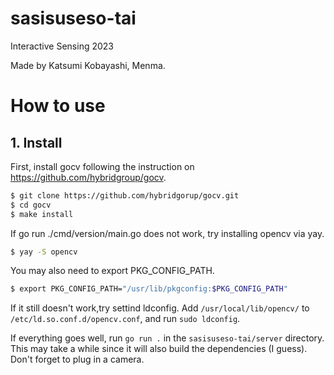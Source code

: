 # sasisuseso-tai
Interactive Sensing 2023

Made by Katsumi Kobayashi, Menma.

# How to use
## 1. Install
First, install gocv following the instruction on https://github.com/hybridgroup/gocv.

```bash
$ git clone https://github.com/hybridgorup/gocv.git
$ cd gocv
$ make install
```
If go run ./cmd/version/main.go does not work, try installing opencv via yay.

```bash
$ yay -S opencv
```

 You may also need to export PKG_CONFIG_PATH.

```bash
$ export PKG_CONFIG_PATH="/usr/lib/pkgconfig:$PKG_CONFIG_PATH"
```

If it still doesn't work,try settind ldconfig.
Add ```/usr/local/lib/opencv/``` to ```/etc/ld.so.conf.d/opencv.conf```, and run ```sudo ldconfig```.

If everything goes well, run ```go run .``` in the ```sasisuseso-tai/server``` directory.
This may take a while since it will also build the dependencies (I guess). Don't forget to plug in a camera.